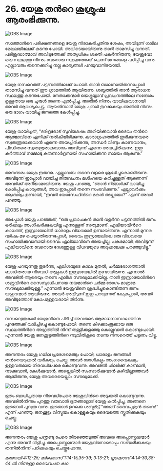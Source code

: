 # 26.  യേശു തന്‍റെ ശുശ്രൂഷ ആരംഭിക്കുന്നു.

![OBS Image](https://cdn.door43.org/obs/jpg/360px/obs-en-26-01.jpg)

സാത്താന്‍റെ പരീക്ഷണങ്ങളെ യേശു നിരാകരിച്ചതിനു ശേഷം, അവിടുന്ന് ഗലീല മേഖലയിലേക്ക് കടന്നു പോയി. അവിടെയായിരുന്നു താന്‍ താമസിച്ചു വന്നത്. പരിശുദ്ധാത്മാവ് അവിടുത്തേക്ക് അത്യധികം ശക്തി പകര്‍ന്നിരുന്നു, യേശുവോ ഒരു സ്ഥലത്തു നിന്നും വേറൊരു സ്ഥലത്തേക്ക് ചെന്ന് ജനങ്ങളെ പഠിപ്പിച്ചു വന്നു. എല്ലാവരും തന്നെക്കുറിച്ചു നല്ല കാര്യങ്ങള്‍ പറയുവാനിടയായി.

![OBS Image](https://cdn.door43.org/obs/jpg/360px/obs-en-26-02.jpg)

യേശു നസറെത്ത് പട്ടണത്തിലേക്ക് പോയി. താന്‍ ബാലനായിരുന്നപ്പോള്‍ താമസിച്ചു വന്നത് ഈ ഗ്രാമത്തില്‍ ആയിരുന്നു. ശബ്ബത്തില്‍ താന്‍ ആരാധന സ്ഥലത്തു കടന്നുപോയി. നേതാക്കന്മാര്‍ യെശ്ശയ്യാവ് പ്രവചനത്തിലെ സന്ദേശം ഉള്ളതായ ഒരു ചുരുള്‍ തന്നെ ഏല്‍പ്പിച്ചു. അതില്‍ നിന്നും വായിക്കുവാനായി അവര്‍ ആവശ്യപ്പെട്ടു. ആയതിനാല്‍ യേശു ചുരുള്‍ തുറക്കുകയും അതില്‍ നിന്നും ഒരു ഭാഗം വായിച്ചു ജനത്തെ കേള്‍പ്പിച്ചു.

![OBS Image](https://cdn.door43.org/obs/jpg/360px/obs-en-26-03.jpg)

യേശു വായിച്ചത്, “ദരിദ്രരോട് സുവിശേഷം അറിയിക്കുവാന്‍ ദൈവം തന്‍റെ ആത്മാവിനെ എനിക്ക് നല്‍കിയിരിക്കുന്നു. കാരാഗ്രഹത്തില്‍ ഇരിക്കുന്നവരെ സ്വതന്ത്രരാക്കുവാന്‍ എന്നെ അയച്ചിരിക്കുന്നു, അന്ധര്‍ വീണ്ടും കാണുവാനും, പീഡിതരെ സ്വതന്ത്രരാക്കുവാനും അവിടുന്ന് എന്നെ അയച്ചിരിക്കുന്നു. ഇതു കര്‍ത്താവ് നമ്മോടു കരുണാര്‍ദ്രനായി സഹായിക്കുന്ന സമയം ആകുന്നു.”

![OBS Image](https://cdn.door43.org/obs/jpg/360px/obs-en-26-04.jpg)

അനന്തരം യേശു ഇരുന്നു. എല്ലാവരും തന്നെ വളരെ ശ്രദ്ധിച്ചുകൊണ്ടിരുന്നു. അവിടുന്ന് ഇപ്പോള്‍ വായിച്ച തിരുവചനം മശീഹയെ കുറിച്ചുള്ളത്  ആണെന്ന് അവര്‍ക്ക് അറിയാമായിരുന്നു. യേശു പറഞ്ഞു, “ഞാന്‍ നിങ്ങള്‍ക്ക് വായിച്ചു കേള്‍പ്പിച്ച കാര്യങ്ങള്‍, അവ ഇപ്പോള്‍ തന്നെ സംഭവിക്കുന്നു.” എല്ലാവര്‍ക്കും ആശ്ചര്യം ഉണ്ടായി, “ഇവന്‍ യോസേഫിന്‍റെ മകന്‍ അല്ലയോ?” എന്ന് അവര്‍ പറഞ്ഞു.

![OBS Image](https://cdn.door43.org/obs/jpg/360px/obs-en-26-05.jpg)

അപ്പോള്‍ യേശു പറഞ്ഞത്, “ഒരു പ്രവാചകന്‍ താന്‍ വളര്‍ന്ന പട്ടണത്തില്‍ ജനം ഒരിക്കലും അംഗീകരിക്കുകയില്ല എന്നുള്ളത് സത്യമാണ്. ഏലിയാവിന്‍റെ കാലത്ത്, ഇസ്രായേലില്‍ ധാരാളം വിധവമാര്‍ ഉണ്ടായിരുന്നു. എന്നാല്‍ മൂന്നര വര്‍ഷം മഴ പെയ്യാതിരുന്നപ്പോള്‍, ദൈവം ഇസ്രയേലിലെ ഒരു വിധവയെ സഹായിക്കുവാനായി ദൈവം ഏലിയാവിനെ അയച്ചില്ല. പകരമായി, അവിടുന്ന് ഏലിയാവിനെ വേറൊരു ദേശത്തുള്ള വിധവയുടെ അടുക്കലേക്കു പറഞ്ഞുവിട്ടു.”

![OBS Image](https://cdn.door43.org/obs/jpg/360px/obs-en-26-06.jpg)

യേശു പറയുന്നതു തുടര്‍ന്നു, എലീശയുടെ കാലം മുതല്‍, ചര്‍മ്മരോഗത്താല്‍ ബാധിതരായ നിരവധി ആളുകള്‍ ഇസ്രായേലില്‍ ഉണ്ടായിരുന്നു. എന്നാല്‍ അവരില്‍ ആരെയും തന്നെ എലീശ സൗഖ്യമാക്കിയില്ല. താന്‍ ഇസ്രായേലിന്‍റെ ശത്രുവിന്‍റെ സൈന്യാധിപനായ നയമാന്‍റെ ചര്‍മ്മ രോഗം മാത്രമേ സൗഖ്യമാക്കിയുള്ളൂ.” എന്നാല്‍ യേശുവിനെ ശ്രദ്ധിച്ചുകൊണ്ടിരുന്ന  ജനം യഹൂദന്മാര്‍ ആയിരുന്നു. അവര്‍ അവിടുന്ന് ഇതു പറയുന്നത് കേട്ടപ്പോള്‍, അവര്‍ അവിടുത്തോട്‌ കോപമുള്ളവരായി തീര്‍ന്നു.

![OBS Image](https://cdn.door43.org/obs/jpg/360px/obs-en-26-07.jpg)

നസറെത്തുകാര്‍ യേശുവിനെ പിടിച്ച് അവരുടെ ആരാധനാസ്ഥലത്തിനു പുറത്തേക്ക് വലിച്ചിഴച്ചു കൊണ്ടുപോയി. തന്നെ കിഴക്കാംതൂക്കായ ഒരു സ്ഥലത്തിന്‍റെ അഗ്രത്തില്‍ നിന്ന് തള്ളിക്കളഞ്ഞു കൊല്ലുവാന്‍ കൊണ്ടുപോയി. എന്നാല്‍ യേശു ജനക്കൂട്ടത്തിന്‍റെ നടുവില്‍കൂടെ നടന്നു നസറെത്ത് പട്ടണം വിട്ടു.

![OBS Image](https://cdn.door43.org/obs/jpg/360px/obs-en-26-08.jpg)

അനന്തരം യേശു ഗലീല പ്രദേശമെങ്ങും പോയി, ധാരാളം ജനങ്ങള്‍ തന്‍റെയടുക്കല്‍ വരികയും ചെയ്തു. അവര്‍ രോഗികളും അംഗവൈകല്യം ഉള്ളവരുമായ നിരവധിപേരെ കൊണ്ടുവന്നു. അവരില്‍ ചിലര്‍ക്ക് കാണ്മാന്‍, നടക്കുവാന്‍, കേള്‍ക്കുവാന്‍, അല്ലെങ്കില്‍ സംസാരിക്കുവാന്‍  കഴിവില്ലാത്തവര്‍ ആയിരുന്നു, യേശു അവരെയെല്ലാം സൗഖ്യമാക്കി.

![OBS Image](https://cdn.door43.org/obs/jpg/360px/obs-en-26-09.jpg)

ഭൂതം ബാധിച്ചതായ നിരവധിപേരെ യേശുവിന്‍റെ അടുക്കല്‍ കൊണ്ടുവന്നു. അവരില്‍നിന്നും പുറത്തു വരുവാന്‍ ഭൂതങ്ങളോട് യേശു കല്‍പ്പിച്ചു, അങ്ങനെ ഭൂതങ്ങള്‍ പുറത്തു വന്നു. ഭൂതങ്ങള്‍ ഉറക്കെ ശബ്ദമിട്ട് “അങ്ങ് ദൈവപുത്രന്‍ തന്നെ!” എന്ന് പറഞ്ഞു. ജനക്കൂട്ടം വിസ്മയം കൊള്ളുകയും ദൈവത്തെ സ്തുതിക്കുകയും ചെയ്തു.

![OBS Image](https://cdn.door43.org/obs/jpg/360px/obs-en-26-10.jpg)

അനന്തരം യേശു പന്ത്രണ്ടു പേരെ തിരഞ്ഞെടുത്ത് അവരെ അപ്പൊസ്തലന്മാര്‍ എന്നു അവന്‍  വിളിച്ചു. അപ്പൊസ്തലന്മാര്‍ യേശുവിനോടൊപ്പം സഞ്ചരിക്കുകയും തന്നില്‍നിന്ന് പഠിക്കുകയും ചെയ്തുപോന്നു.

_മത്തായി 4:12-25; മര്‍ക്കൊസ് 1:14-15,35-39; 3:13-21; ലൂക്കൊസ് 4:14-30,38-44 ല്‍ നിന്നുള്ള ദൈവവചന കഥ_

